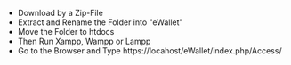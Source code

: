 - Download by a Zip-File
- Extract and Rename the Folder into "eWallet"
- Move the Folder to htdocs
- Then Run Xampp, Wampp or Lampp
- Go to the Browser and Type https://locahost/eWallet/index.php/Access/
